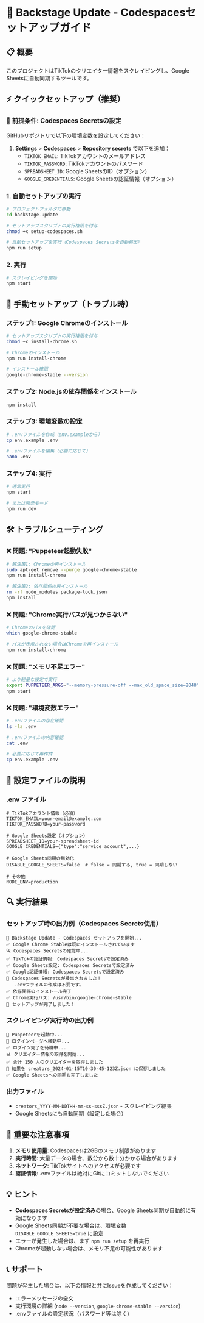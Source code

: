 # 🚀 Backstage Update - Codespacesセットアップガイド

## 📋 概要
このプロジェクトはTikTokのクリエイター情報をスクレイピングし、Google Sheetsに自動同期するツールです。

## ⚡ クイックセットアップ（推奨）

### 🔐 **前提条件: Codespaces Secretsの設定**
GitHubリポジトリで以下の環境変数を設定してください：

1. **Settings** > **Codespaces** > **Repository secrets** で以下を追加：
   - `TIKTOK_EMAIL`: TikTokアカウントのメールアドレス
   - `TIKTOK_PASSWORD`: TikTokアカウントのパスワード
   - `SPREADSHEET_ID`: Google SheetsのID（オプション）
   - `GOOGLE_CREDENTIALS`: Google Sheetsの認証情報（オプション）

### 1. 自動セットアップの実行
```bash
# プロジェクトフォルダに移動
cd backstage-update

# セットアップスクリプトの実行権限を付与
chmod +x setup-codespaces.sh

# 自動セットアップを実行（Codespaces Secretsを自動検出）
npm run setup
```

### 2. 実行
```bash
# スクレイピングを開始
npm start
```

## 🔧 手動セットアップ（トラブル時）

### ステップ1: Google Chromeのインストール
```bash
# セットアップスクリプトの実行権限を付与
chmod +x install-chrome.sh

# Chromeのインストール
npm run install-chrome

# インストール確認
google-chrome-stable --version
```

### ステップ2: Node.jsの依存関係をインストール
```bash
npm install
```

### ステップ3: 環境変数の設定
```bash
# .envファイルを作成（env.exampleから）
cp env.example .env

# .envファイルを編集（必要に応じて）
nano .env
```

### ステップ4: 実行
```bash
# 通常実行
npm start

# または開発モード
npm run dev
```

## 🛠️ トラブルシューティング

### ❌ 問題: "Puppeteer起動失敗"
```bash
# 解決策1: Chromeの再インストール
sudo apt-get remove --purge google-chrome-stable
npm run install-chrome

# 解決策2: 依存関係の再インストール
rm -rf node_modules package-lock.json
npm install
```

### ❌ 問題: "Chrome実行パスが見つからない"
```bash
# Chromeのパスを確認
which google-chrome-stable

# パスが表示されない場合はChromeを再インストール
npm run install-chrome
```

### ❌ 問題: "メモリ不足エラー"
```bash
# より軽量な設定で実行
export PUPPETEER_ARGS="--memory-pressure-off --max_old_space_size=2048"
npm start
```

### ❌ 問題: "環境変数エラー"
```bash
# .envファイルの存在確認
ls -la .env

# .envファイルの内容確認
cat .env

# 必要に応じて再作成
cp env.example .env
```

## 📝 設定ファイルの説明

### .env ファイル
```env
# TikTokアカウント情報（必須）
TIKTOK_EMAIL=your-email@example.com
TIKTOK_PASSWORD=your-password

# Google Sheets設定（オプション）
SPREADSHEET_ID=your-spreadsheet-id
GOOGLE_CREDENTIALS={"type":"service_account",...}

# Google Sheets同期の無効化
DISABLE_GOOGLE_SHEETS=false  # false = 同期する, true = 同期しない

# その他
NODE_ENV=production
```

## 🔍 実行結果

### セットアップ時の出力例（Codespaces Secrets使用）
```
🚀 Backstage Update - Codespaces セットアップを開始...
✅ Google Chrome Stableは既にインストールされています
🔍 Codespaces Secretsの確認中...
✅ TikTokの認証情報: Codespaces Secretsで設定済み
✅ Google Sheets設定: Codespaces Secretsで設定済み
✅ Google認証情報: Codespaces Secretsで設定済み
🎉 Codespaces Secretsが検出されました！
   .envファイルの作成は不要です。
✅ 依存関係のインストール完了
✅ Chrome実行パス: /usr/bin/google-chrome-stable
🎉 セットアップが完了しました！
```

### スクレイピング実行時の出力例
```
🚀 Puppeteerを起動中...
📝 ログインページへ移動中...
✅ ログイン完了を待機中...
📊 クリエイター情報の取得を開始...
✅ 合計 150 人のクリエイターを取得しました
💾 結果を creators_2024-01-15T10-30-45-123Z.json に保存しました
✅ Google Sheetsへの同期も完了しました
```

### 出力ファイル
- `creators_YYYY-MM-DDTHH-mm-ss-sssZ.json` - スクレイピング結果
- Google Sheetsにも自動同期（設定した場合）

## 🚨 重要な注意事項

1. **メモリ使用量**: Codespacesは2GBのメモリ制限があります
2. **実行時間**: 大量データの場合、数分から数十分かかる場合があります
3. **ネットワーク**: TikTokサイトへのアクセスが必要です
4. **認証情報**: .envファイルは絶対にGitにコミットしないでください

## 💡 ヒント

- **Codespaces Secretsが設定済み**の場合、Google Sheets同期が自動的に有効になります
- Google Sheets同期が不要な場合は、環境変数 `DISABLE_GOOGLE_SHEETS=true` に設定
- エラーが発生した場合は、まず `npm run setup` を再実行
- Chromeが起動しない場合は、メモリ不足の可能性があります

## 📞 サポート

問題が発生した場合は、以下の情報と共にIssueを作成してください：
- エラーメッセージの全文
- 実行環境の詳細 (`node --version`, `google-chrome-stable --version`)
- .envファイルの設定状況（パスワード等は除く） 